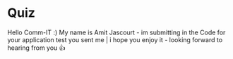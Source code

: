 # Quiz

Hello Comm-IT :)
My name is Amit Jascourt - im submitting in the Code for your application test you sent me | 
i hope you enjoy it - looking forward to hearing from you :+1:
